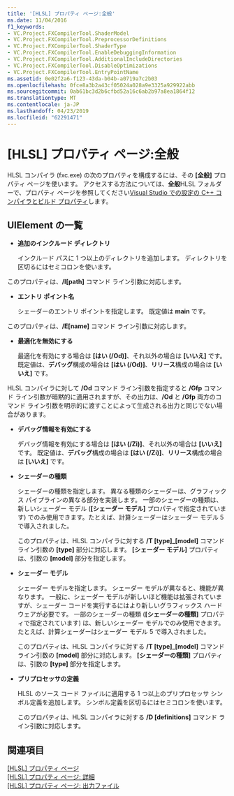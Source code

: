 ```yaml
---
title: '[HLSL] プロパティ ページ:全般'
ms.date: 11/04/2016
f1_keywords:
- VC.Project.FXCompilerTool.ShaderModel
- VC.Project.FXCompilerTool.PreprocessorDefinitions
- VC.Project.FXCompilerTool.ShaderType
- VC.Project.FXCompilerTool.EnableDebuggingInformation
- VC.Project.FXCompilerTool.AdditionalIncludeDirectories
- VC.Project.FXCompilerTool.DisableOptimizations
- VC.Project.FXCompilerTool.EntryPointName
ms.assetid: 0e02f2a6-f123-43da-b04b-a0719a7c2b03
ms.openlocfilehash: 0fce8a3b2a43cf05024a028a9e3325a929922abb
ms.sourcegitcommit: 0ab61bc3d2b6cfbd52a16c6ab2b97a8ea1864f12
ms.translationtype: MT
ms.contentlocale: ja-JP
ms.lasthandoff: 04/23/2019
ms.locfileid: "62291471"
---
```

# <a name="hlsl-property-pages-general"></a>[HLSL] プロパティ ページ:全般

HLSL コンパイラ (fxc.exe) の次のプロパティを構成するには、その **[全般]** プロパティ ページを使います。 アクセスする方法については、**全般**HLSL フォルダーで、プロパティ ページを参照してください[Visual Studio での設定の C++ コンパイラとビルド プロパティ](../working-with-project-properties.md)します。

## <a name="uielement-list"></a>UIElement の一覧

- **追加のインクルード ディレクトリ**

   インクルード パスに 1 つ以上のディレクトリを追加します。 ディレクトリを区切るにはセミコロンを使います。

このプロパティは、**/I[path]** コマンド ライン引数に対応します。

- **エントリ ポイント名**

   シェーダーのエントリ ポイントを指定します。 既定値は **main** です。

このプロパティは、**/E[name]** コマンド ライン引数に対応します。

- **最適化を無効にする**

   最適化を有効にする場合は **[はい (/Od)]**、それ以外の場合は **[いいえ]** です。 既定値は、**デバッグ**構成の場合は **[はい (/Od)]**、**リリース**構成の場合は **[いいえ]** です。

HLSL コンパイラに対して **/Od** コマンド ライン引数を指定すると **/Gfp** コマンド ライン引数が暗黙的に適用されますが、その出力は、**/Od** と **/Gfp** 両方のコマンド ライン引数を明示的に渡すことによって生成される出力と同じでない場合があります。

- **デバッグ情報を有効にする**

   デバッグ情報を有効にする場合は **[はい (/Zi)]**、それ以外の場合は **[いいえ]** です。 既定値は、**デバッグ**構成の場合は **[はい (/Zi)]**、**リリース**構成の場合は **[いいえ]** です。

- **シェーダーの種類**

   シェーダーの種類を指定します。 異なる種類のシェーダーは、グラフィックス パイプラインの異なる部分を実装します。 一部のシェーダーの種類は、新しいシェーダー モデル (**[シェーダー モデル]** プロパティで指定されています) でのみ使用できます。たとえば、計算シェーダーはシェーダー モデル 5 で導入されました。

   このプロパティは、HLSL コンパイラに対する **/T \[type]_\[model]** コマンド ライン引数の **\[type]** 部分に対応します。 **[シェーダー モデル]** プロパティは、引数の **[model]** 部分を指定します。

- **シェーダー モデル**

   シェーダー モデルを指定します。 シェーダー モデルが異なると、機能が異なります。 一般に、シェーダー モデルが新しいほど機能は拡張されていますが、シェーダー コードを実行するにはより新しいグラフィックス ハードウェアが必要です。 一部のシェーダーの種類 (**[シェーダーの種類]** プロパティで指定されています) は、新しいシェーダー モデルでのみ使用できます。たとえば、計算シェーダーはシェーダー モデル 5 で導入されました。

   このプロパティは、HLSL コンパイラに対する **/T \[type]_\[model]** コマンド ライン引数の **\[model]** 部分に対応します。 **[シェーダーの種類]** プロパティは、引数の **[type]** 部分を指定します。

- **プリプロセッサの定義**

   HLSL のソース コード ファイルに適用する 1 つ以上のプリプロセッサ シンボル定義を追加します。 シンボル定義を区切るにはセミコロンを使います。

   このプロパティは、HLSL コンパイラに対する **/D \[definitions]** コマンド ライン引数に対応します。

## <a name="see-also"></a>関連項目

[[HLSL] プロパティ ページ](hlsl-property-pages.md)<br>
[[HLSL] プロパティ ページ: 詳細](hlsl-property-pages-advanced.md)<br>
[[HLSL] プロパティ ページ: 出力ファイル](hlsl-property-pages-output-files.md)
